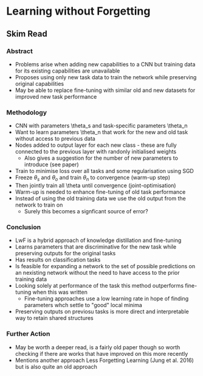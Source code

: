# Learning without Forgetting
## Skim Read
### Abstract
- Problems arise when adding new capabilities to a CNN but training data for its existing capabilities are unavailable
- Proposes using only new task data to train the network while preserving original capabilities
- May be able to replace fine-tuning with similar old and new datasets for improved new task performance

### Methodology
- CNN with parameters \theta_s and task-specific parameters \theta_n
- Want to learn parameters \theta_n that work for the new and old task without access to previous data
- Nodes added to output layer for each new class - these are fully connected to the previous layer with randonly initialised weights
  - Also gives a suggestion for the number of new parameters to introduce (see paper)
- Train to minimise loss over all tasks and some regularisation using SGD
- Freeze $\theta_s$ and $\theta_o$ and train $\theta_n$ to convergence (warm-up step)
- Then jointly train all \theta until convergence (joint-optimisation)
- Warm-up is needed to enhance fine-tuning of old task performance
- Instead of using the old training data we use the old output from the network to train on
  - Surely this becomes a signficant source of error?

### Conclusion
- LwF is a hybrid approach of knowledge distillation and fine-tuning
- Learns parameters that are discriminative for the new task while preserving outputs for the original tasks
- Has results on classification tasks
- Is feasible for expanding a network to the set of possible predictions on an nexisting network without the need to have access to the prior training data
- Looking solely at performance of the task this method outperforms fine-tuning when this was written
  - Fine-tuning approaches use a low learning rate in hope of finding parameters whch settle to "good" local minima
- Preserving outputs on previosu tasks is more direct and interpretable way to retain shared structures

### Further Action
- May be worth a deeper read, is a fairly old paper though so worth checking if there are works that have improved on this more recently
- Mentions another approach Less Forgetting Learning (Jung et al. 2016) but is also quite an old approach
